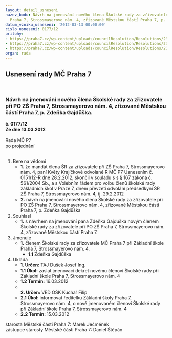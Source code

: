 ```yaml
---
layout: detail_usneseni
nazev_bodu: Návrh na jmenování nového člena Školské rady za zřizovatele při PO ZŠ
  Praha 7, Strossmayerovo nám. 4, zřizované Městskou částí Praha 7, p. Zdeňka Gajdůška.
datum_vzniku_usneseni: '2012-03-13 00:00:00'
cislo_usneseni: 0177/12
prilohy:
- https://praha7.cz/wp-content/uploads/councilResolution/Resolutions/23013/15-12-%c4%8d._0151-12-r_z_jedn%c3%a1n%c3%ad_%c4%8d.12,_28.02.2012_odvol%c3%a1n%c3%ad_kraj%c3%ad%c4%8dkov%c3%a9_ze_%c5%a1r_na_strossu.doc
- https://praha7.cz/wp-content/uploads/councilResolution/Resolutions/23013/15-12-odvol%c3%a1n%c3%ad_kraj%c3%ad%c4%8dkov%c3%a9.pdf
- https://praha7.cz/wp-content/uploads/councilResolution/Resolutions/23013/15-12-volebn%c3%ad_%c5%99%c3%a1d.doc
organ: rada
---
```

<div id="ucUsn_pList" class="usn">
	<span><h2>Usnesení rady MČ Praha 7 </h2>
<br></span><div class="standBody">
<span><h3>Návrh na jmenování nového člena Školské rady za zřizovatele při PO ZŠ Praha 7, Strossmayerovo nám. 4, zřizované Městskou částí Praha 7, p. Zdeňka Gajdůška.</h3></span><div class="center">
		<strong>č. 0177/12</strong><br>
	</div>
<div class="center">
		<strong>Ze dne 13.03.2012</strong><br><br>
	</div>Rada MČ P7<br> po projednání<br><br><ol>
<li>Bere na vědomí<ul>
<li>
<strong>1.</strong> že mandát člena ŠR za zřizovatele při ZŠ Praha 7, Strossmayerovo nám. 4,  paní Květy Krajíčkové odvolané R MČ P7 Usnesením č. 0151/12-R dne 28.2.2012, skončil v souladu s s § 167 zákona č. 561/2004 Sb., a s Volebním řádem pro volbu členů školské rady základních škol v Praze 7, dnem převzetí odvolání předsedkyní ŠR ZŠ Praha 7, Strossmayerovo nám. 4, tj. 29.2.2012 </li>
<li>
<strong>2.</strong> návrh na jmenování nového člena Školské rady za zřizovatele při PO ZŠ Praha 7, Strossmayerovo nám. 4, zřizované Městskou částí Praha 7, p. Zdeňka Gajdůška    </li>
</ul>
</li>
<li>Souhlasí<ul><li>
<strong>1.</strong> s návrhem na jmenování pana Zdeňka Gajduška novým členem Školské rady za zřizovatele při PO ZŠ Praha 7, Strossmayerovo nám. 4, zřizované Městskou částí Praha 7. </li></ul>
</li>
<li>Jmenuje<ul><li>
<strong>1.</strong> členem Školské rady za zřizovatele MČ Praha 7 při Základní škole Praha 7, Strossmayerovo nám. 4. <ul><li>
<strong>1.1</strong> Zdeňka Gajdůška</li></ul>
</li></ul>
</li>
<li>Ukládá<ul>
<li>
<strong>1. Určen: </strong>TAJ Dušek Josef Ing.</li>
<li>
<strong>1.1 Úkol: </strong>zaslat jmenovací dekret novému členovi Školské rady při Základní škole Praha 7, Strossmayerovo nám. 4    </li>
<li>
<strong>1.2 Termín: </strong>16.03.2012</li>
<li>
<strong><br>2. Určen: </strong>VED OŠK Kuchař Filip</li>
<li>
<strong>2.1 Úkol: </strong>informovat ředitelku Základní školy Praha 7, Strossmayerovo nám. 4, o nově jmenovaném členovi Školské rady při Základní škole Praha 7, Strossmayerovo nám. 4 </li>
<li>
<strong>2.2 Termín: </strong>15.03.2012</li>
</ul>
</li>
</ol>starosta Městské části Praha 7: Marek Ječmének<br>zástupce starosty Městské části Praha 7: Daniel Štěpán 
</div>
</div>